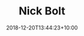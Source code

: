 ---
title: "Nick Bolt"
date: 2018-12-20T13:44:23+10:00
draft: false
promoted: ''
jobtitle: "Rails Developer (1.7 years)"
weight: 1.7
---